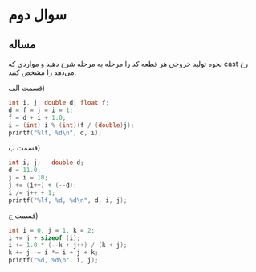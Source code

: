 # سوال دوم

## مساله

نحوه توليد خروجی هر قطعه كد را مرحله به مرحله شرح دهيد و مواردی كه cast رخ می‌دهد را مشخص كنيد.

قسمت الف)

```c
int i, j; double d; float f;
d = f = j = i = 1;
f = d + i + 1.0;
i = (int) i % (int)(f / (double)j);
printf("%lf, %d\n", d, i);
```

قسمت ب)

```c
int i, j;	double d;
d = 11.0;
j = i = 10;
j += (i++) + (--d);
i /= j++ + 1;
printf("%lf, %d, %d\n", d, i, j);
```

قسمت ج)

```c
int i = 0, j = 1, k = 2;
i += j + sizeof (i);
i += 1.0 * (--k + j++) / (k + j);
k += j -= i *= i + j + k;
printf("%d, %d\n", i, j);
```